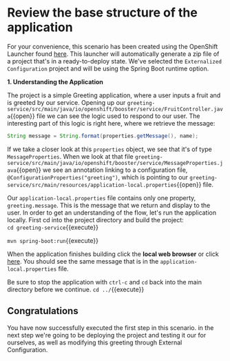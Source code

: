 # Review the base structure of the application

For your convenience, this scenario has been created using the OpenShift Launcher found [here](https://launch.openshift.io/launch/filtered-wizard/all). This launcher will automatically generate a zip file of a project that's in a ready-to-deploy state. We've selected the `Externalized Configuration` project and will be using the Spring Boot runtime option.


**1. Understanding the Application**

The project is a simple Greeting application, where a user inputs a fruit and is greeted by our service. Opening up our ``greeting-service/src/main/java/io/openshift/booster/service/FruitController.java``{{open}} file we can see the logic used to respond to our user. The interesting part of this logic is right here, where we retrieve the message:

```java
String message = String.format(properties.getMessage(), name);
```

If we take a closer look at this `properties` object, we see that it's of type `MessageProperties`. When we look at that file ``greeting-service/src/main/java/io/openshift/booster/service/MessageProperties.java``{{open}} we see an annotation linking to a configuration file, `@ConfigurationProperties("greeting")`, which is pointing to our ``greeting-service/src/main/resources/application-local.properties``{{open}} file.

Our `application-local.properties` file contains only one property, `greeting.message`. This is the message that we return and display to the user. In order to get an understanding of the flow, let's run the application locally. First cd into the project directory and build the project:  
``cd greeting-service``{{execute}}  
  
``mvn spring-boot:run``{{execute}}

When the application finishes building click the **local web browser** or click [here](https://[[HOST_SUBDOMAIN]]-8080-[[KATACODA_HOST]].environments.katacoda.com/). You should see the same message that is in the `application-local.properties` file.

Be sure to stop the application with `ctrl-c` and `cd` back into the main directory before we continue.
``cd ../``{{execute}}

## Congratulations

You have now successfully executed the first step in this scenario. in the next step we're going to be deploying the project and testing it our for ourselves, as well as modifying this greeting through External Configuration.